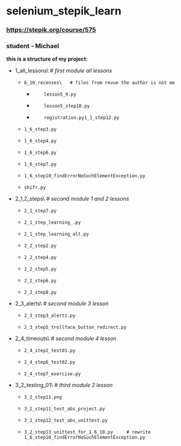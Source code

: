 # selenium_stepik_learn
### https://stepik.org/course/575
### student - Michael

**this is a structure of my project:**
- 1_all_lessons\   _# first module all lessons_
  -     6_10_recenses\   # files from revue the author is not me
    -         lesson5_9.py
    -         lesson5_step10.py
    -         registration.py1_1_step12.py
  -     1_6_step3.py
  -     1_6_step4.py
  -     1_6_step6.py
  -     1_6_step7.py
  -     1_6_step10_findErrorNoSuchElementException.py
  -     shifr.py
- 2_1,2_steps\      _# second module 1 and 2 lessons_
  -     2_1_step7.py
  -     2_1_step_learning_.py
  -     2_1_step_learning_alt.py
  -     2_2_step2.py
  -     2_2_step4.py
  -     2_2_step5.py
  -     2_2_step6.py
  -     2_2_step8.py
- 2_3_alerts\       _# second module 3 lesson_
  -     2_3_step3_alert1.py
  -     2_3_step5_trollface_button_redirect.py
- 2_4_timeouts\     _# second module 4 lesson_
  -     2_4_step2_test01.py
  -     2_4_step6_test02.py
  -     2_4_step7_exercise.py
- 3_2_testing_01\    _# third module 2 lesson_
  -     3_2_step11.png
  -     3_2_step11_test_abs_project.py
  -     3_2_step12_test_abs_unittest.py
  -     3_2_step13_unittest_for_1_6_10.py     # rewrite 1_6_step10_findErrorNoSuchElementException.py
